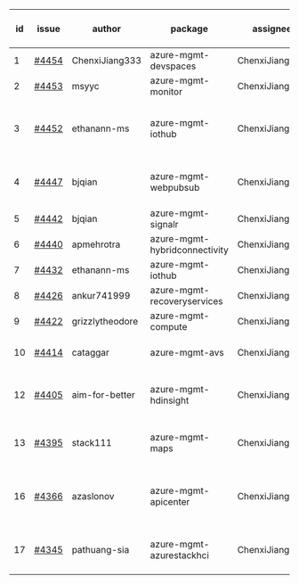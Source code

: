 | id | issue | author | package | assignee | bot advice | created date of issue | target release date | date from target |
| ------ | ------ | ------ | ------ | ------ | ------ | ------ | ------ | :-----: |
| 1 | [#4454](https://github.com/Azure/sdk-release-request/issues/4454) | ChenxiJiang333 | azure-mgmt-devspaces | ChenxiJiang333 |  | 08-22 | 09-22 |  |
| 2 | [#4453](https://github.com/Azure/sdk-release-request/issues/4453) | msyyc | azure-mgmt-monitor | ChenxiJiang333 |  | 08-22 | 09-22 |  |
| 3 | [#4452](https://github.com/Azure/sdk-release-request/issues/4452) | ethanann-ms | azure-mgmt-iothub | ChenxiJiang333 | duplicated issue  <br> new issue. MultiAPI | 08-17 | 09-22 |  |
| 4 | [#4447](https://github.com/Azure/sdk-release-request/issues/4447) | bjqian | azure-mgmt-webpubsub | ChenxiJiang333 | multi readme link! HoldOn | 08-17 | 09-22 |  |
| 5 | [#4442](https://github.com/Azure/sdk-release-request/issues/4442) | bjqian | azure-mgmt-signalr | ChenxiJiang333 |  | 08-17 | 09-22 |  |
| 6 | [#4440](https://github.com/Azure/sdk-release-request/issues/4440) | apmehrotra | azure-mgmt-hybridconnectivity | ChenxiJiang333 |  | 08-16 | 09-22 |  |
| 7 | [#4432](https://github.com/Azure/sdk-release-request/issues/4432) | ethanann-ms | azure-mgmt-iothub | ChenxiJiang333 | duplicated issue  <br> | 08-15 | 09-22 |  |
| 8 | [#4426](https://github.com/Azure/sdk-release-request/issues/4426) | ankur741999 | azure-mgmt-recoveryservices | ChenxiJiang333 |  | 08-14 | 09-22 |  |
| 9 | [#4422](https://github.com/Azure/sdk-release-request/issues/4422) | grizzlytheodore | azure-mgmt-compute | ChenxiJiang333 |  | 08-12 | 09-22 |  |
| 10 | [#4414](https://github.com/Azure/sdk-release-request/issues/4414) | cataggar | azure-mgmt-avs | ChenxiJiang333 | close to release date.  | 08-08 | 08-25 | 2 |
| 12 | [#4405](https://github.com/Azure/sdk-release-request/issues/4405) | aim-for-better | azure-mgmt-hdinsight | ChenxiJiang333 | close to release date.  FirstBeta | 08-08 | 08-25 | 2 |
| 13 | [#4395](https://github.com/Azure/sdk-release-request/issues/4395) | stack111 | azure-mgmt-maps | ChenxiJiang333 | close to release date.  HoldOn | 08-04 | 08-25 | 2 |
| 16 | [#4366](https://github.com/Azure/sdk-release-request/issues/4366) | azaslonov | azure-mgmt-apicenter | ChenxiJiang333 | close to release date.  FirstBeta HoldOn | 07-26 | 08-25 | 2 |
| 17 | [#4345](https://github.com/Azure/sdk-release-request/issues/4345) | pathuang-sia | azure-mgmt-azurestackhci | ChenxiJiang333 | close to release date.  HoldOn | 07-19 | 08-25 | 2 |
